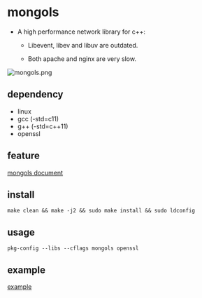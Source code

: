 # mongols

- A high performance network library for c++:

  - Libevent, libev and libuv are outdated.

  - Both apache and nginx are very slow.

![mongols.png](https://raw.githubusercontent.com/webcpp/mongols/master/example/html/image/mongols.png)

## dependency

- linux
- gcc (-std=c11)
- g++ (-std=c++11)
- openssl


## feature

[mongols document](https://mongols.hi-nginx.com)


## install 

`make clean && make -j2 && sudo make install && sudo ldconfig`

## usage

`pkg-config --libs --cflags mongols openssl`


## example

[example](https://github.com/webcpp/mongols/tree/master/example)





